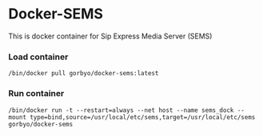 # Docker-SEMS

This is docker container for Sip Express Media Server (SEMS)

### Load container

    /bin/docker pull gorbyo/docker-sems:latest

### Run container

    /bin/docker run -t --restart=always --net host --name sems_dock --mount type=bind,source=/usr/local/etc/sems,target=/usr/local/etc/sems gorbyo/docker-sems
